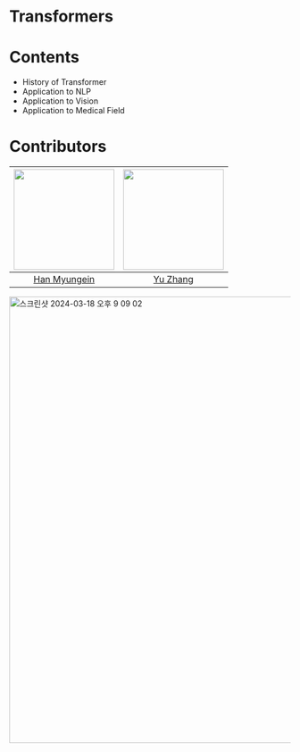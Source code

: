 # Transformers

# Contents
- History of Transformer      
- Application to NLP      
- Application to Vision     
- Application to Medical Field     

# Contributors
| [<img src="https://github.com/hanmyu.png" width="180dp;"/>](https://github.com/hanmyu) | [<img src="https://github.com/yuzhangzac.png" width="180dp;"/>](https://github.com/yuzhangzac) |
| --- | --- |
| <div align="center">[Han Myungein](https://github.com/hanmyu)</div> | <div align="center">[Yu Zhang](https://github.com/yuzhangzac)</div> |

<img width="800" alt="스크린샷 2024-03-18 오후 9 09 02" src="https://github.com/hanmyu/Transformers-in-NLP-Vision-Medical-Field/assets/157959298/affd2531-1d4a-49f4-a0b0-164e36ea5a20">

